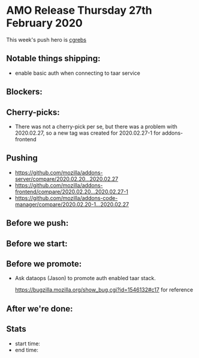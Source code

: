 # AMO Release Thursday 27th February 2020

This week's push hero is [cgrebs](https://github.com/EnTeQuAk)

## Notable things shipping:

* enable basic auth when connecting to taar service

## Blockers:

## Cherry-picks:
- There was not a cherry-pick per se, but there was a problem with 2020.02.27, so a new tag was created for 2020.02.27-1 for addons-frontend

## Pushing

- https://github.com/mozilla/addons-server/compare/2020.02.20...2020.02.27
- https://github.com/mozilla/addons-frontend/compare/2020.02.20...2020.02.27-1
- https://github.com/mozilla/addons-code-manager/compare/2020.02.20-1...2020.02.27

## Before we push:

## Before we start:

## Before we promote:

* Ask dataops (Jason) to promote auth enabled taar stack.

  https://bugzilla.mozilla.org/show_bug.cgi?id=1546132#c17 for reference

## After we're done:

## Stats

- start time:
- end time:
